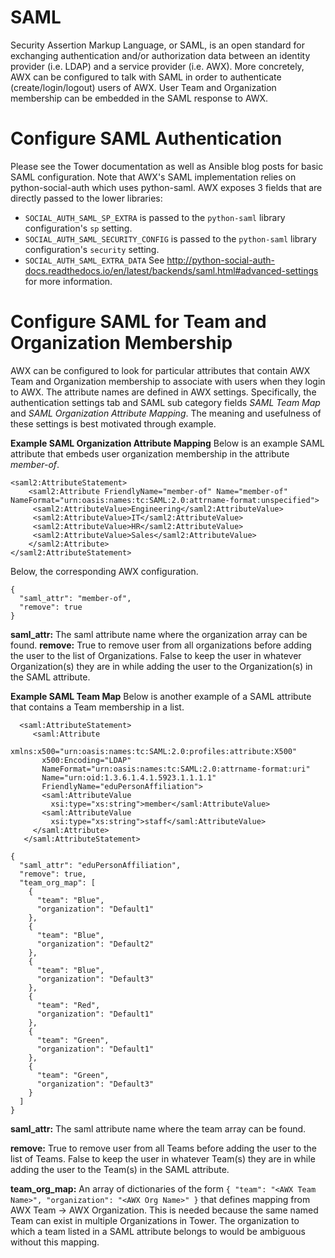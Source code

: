 # SAML
Security Assertion Markup Language, or SAML, is an open standard for exchanging authentication and/or authorization data between an identity provider (i.e. LDAP) and a service provider (i.e. AWX). More concretely, AWX can be configured to talk with SAML in order to authenticate (create/login/logout) users of AWX. User Team and Organization membership can be embedded in the SAML response to AWX. 

# Configure SAML Authentication
Please see the Tower documentation as well as Ansible blog posts for basic SAML configuration. Note that AWX's SAML implementation relies on python-social-auth which uses python-saml. AWX exposes 3 fields that are directly passed to the lower libraries:
* `SOCIAL_AUTH_SAML_SP_EXTRA` is passed to the `python-saml` library configuration's `sp` setting.  
* `SOCIAL_AUTH_SAML_SECURITY_CONFIG` is passed to the `python-saml` library configuration's `security` setting.
* `SOCIAL_AUTH_SAML_EXTRA_DATA`
See http://python-social-auth-docs.readthedocs.io/en/latest/backends/saml.html#advanced-settings for more information.

# Configure SAML for Team and Organization Membership
AWX can be configured to look for particular attributes that contain AWX Team and Organization membership to associate with users when they login to AWX. The attribute names are defined in AWX settings. Specifically, the authentication settings tab and SAML sub category fields *SAML Team Map* and *SAML Organization Attribute Mapping*. The meaning and usefulness of these settings is best motivated through example.

**Example SAML Organization Attribute Mapping**
Below is an example SAML attribute that embeds user organization membership in the attribute *member-of*.
```
<saml2:AttributeStatement> 
    <saml2:Attribute FriendlyName="member-of" Name="member-of" NameFormat="urn:oasis:names:tc:SAML:2.0:attrname-format:unspecified">
   	 <saml2:AttributeValue>Engineering</saml2:AttributeValue>
   	 <saml2:AttributeValue>IT</saml2:AttributeValue>
   	 <saml2:AttributeValue>HR</saml2:AttributeValue>
   	 <saml2:AttributeValue>Sales</saml2:AttributeValue>
    </saml2:Attribute>
</saml2:AttributeStatement> 
```
Below, the corresponding AWX configuration.
```
{
  "saml_attr": "member-of",
  "remove": true
}
```
**saml_attr:** The saml attribute name where the organization array can be found.
**remove:** True to remove user from all organizations before adding the user to the list of Organizations. False to keep the user in whatever Organization(s) they are in while adding the user to the Organization(s) in the SAML attribute.

**Example SAML Team Map**
Below is another example of a SAML attribute that contains a Team membership in a list.
```
  <saml:AttributeStatement>
     <saml:Attribute
       xmlns:x500="urn:oasis:names:tc:SAML:2.0:profiles:attribute:X500"
       x500:Encoding="LDAP"
       NameFormat="urn:oasis:names:tc:SAML:2.0:attrname-format:uri"
       Name="urn:oid:1.3.6.1.4.1.5923.1.1.1.1"
       FriendlyName="eduPersonAffiliation">
       <saml:AttributeValue
         xsi:type="xs:string">member</saml:AttributeValue>
       <saml:AttributeValue
         xsi:type="xs:string">staff</saml:AttributeValue>
     </saml:Attribute>
   </saml:AttributeStatement>
```

```
{
  "saml_attr": "eduPersonAffiliation",
  "remove": true,
  "team_org_map": [
    {
      "team": "Blue",
      "organization": "Default1"
    },
    {
      "team": "Blue",
      "organization": "Default2"
    },
    {
      "team": "Blue",
      "organization": "Default3"
    },
    {
      "team": "Red",
      "organization": "Default1"
    },
    {
      "team": "Green",
      "organization": "Default1"
    },
    {
      "team": "Green",
      "organization": "Default3"
    }
  ]
}
```
**saml_attr:** The saml attribute name where the team array can be found.

**remove:** True to remove user from all Teams before adding the user to the list of Teams. False to keep the user in whatever Team(s) they are in while adding the user to the Team(s) in the SAML attribute.

**team_org_map:** An array of dictionaries of the form `{ "team": "<AWX Team Name>", "organization": "<AWX Org Name>" }` that defines mapping from AWX Team -> AWX Organization. This is needed because the same named Team can exist in multiple Organizations in Tower. The organization to which a team listed in a SAML attribute belongs to would be ambiguous without this mapping.
